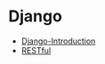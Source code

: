 # Django

* [Django-Introduction](/web/django/introduction.md)
* [RESTful](/web/flask/restful.md)



